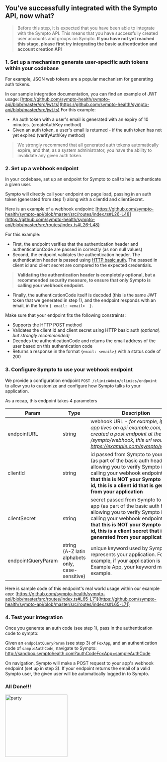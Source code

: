 
## You've successfully integrated with the Sympto API, now what?

> Before this step, it is expected that you have been able to integrate with the Sympto API. This means that you have successfully created user accounts and groups on Sympto. 
> **If you have not yet reached this stage, please first try integrating the basic authentication and account creation API** 

### **1. Set up a mechanism generate user-specific auth tokens within your codebase**

For example, JSON web tokens are a popular mechanism for generating auth tokens. 

In our sample integration documentation, you can find an example of JWT usage:
[https://github.com/sympto-health/sympto-api/blob/master/src/jwt.ts](https://github.com/sympto-health/sympto-api/blob/master/src/jwt.ts) 
For this example:
 - An auth token with a user's email is generated with an expiry of 10 minutes. (createAuthKey method)
 - Given an auth token, a user's email is returned  - if the auth token has not yet expired (verifyAuthKey method)

> We strongly recommend that all generated auth tokens automatically expire, and that, as a system administrator, you have the ability to invalidate any given auth token. 
 
 ### **2. Set up a webhook endpoint**
 
 In your codebase, set up an endpoint for Sympto to call to help authenticate a given user.

Sympto will directly call your endpoint on page load, passing in an auth token (generated from step 1) along with a clientId and clientSecret.

Here is an example of a webhook endpoint: [https://github.com/sympto-health/sympto-api/blob/master/src/routes/index.ts#L26-L48](https://github.com/sympto-health/sympto-api/blob/master/src/routes/index.ts#L26-L48)

For this example:
 - First, the endpoint verifies that the authentication header and authenticationCode are passed in correctly (as non null values)
 - Second, the endpoint validates the authentication header. The authentication header is passed using  [HTTP basic auth](https://developer.mozilla.org/en-US/docs/Web/HTTP/Authentication#Basic_authentication_scheme). The passed in client id and client secret are compared to the expected credentials. 
> **Validating the authentication header is completely optional, but a recommended security measure, to ensure that only Sympto is calling your webhook endpoint.** 
 - Finally, the authenticationCode itself is decoded (this is the same JWT token that we generated in step 1), and the endpoint responds with an email, in the form `{ email: <email>  }`.

Make sure that your endpoint fits the following constraints:

 - Supports the HTTP POST method
 - Validates the client id and client secret using HTTP basic auth *(optional, but strongly recommended)*
 - Decodes the authenticationCode and returns the email address of the user based on this authentication code
 - Returns a response in the format `{email: <email>}` with a status code of 200


### **3. Configure Sympto to use your webhook endpoint**

We provide a configuration endpoint 
 `POST /clinicAdmin/clinics/endpoint` 
 to allow you to customize and configure how Sympto talks to your application.

As a recap, this endpoint takes 4 parameters

|Param  | Type| Description |
|--|--|--|
| endpointURL | string | webhook URL - *for example, if our app lives on api.example.com, and we created a post endpoint at the route /sympto/webhook, this url would be https://example.com/sympto/webhook*
| clientId | string | id passed from Sympto to your app (as part of the basic auth header), allowing you to verify Sympto is calling your webhook endpoint **Note that this is NOT your Sympto client id, this is a client id that is generated from your application** | 
| clientSecret | string | secret passed from Sympto to your app (as part of the basic auth header), allowing you to verify Sympto is calling your webhook endpoint **Note that this is NOT your Sympto client id, this is a client secret that is generated from your application** | 
| endpointQueryParam | string (A-Z latin alphabets only, case-sensitive) | unique keyword used by Sympto that represents your application. For example, if your application is Example App, your keyword might be example.

Here is sample code of this endpoint's real world usage within our example app: [https://github.com/sympto-health/sympto-api/blob/master/src/routes/index.ts#L65-L71](https://github.com/sympto-health/sympto-api/blob/master/src/routes/index.ts#L65-L71)


### **4. Test your integration**
Once you generate an auth code (see step 1), pass in the authentication code to sympto:

Given an `endpointQueryParam` (see step 3) of `FoxApp`, and an authentication code of `sampleAuthCode`, navigate to Sympto:
http://sandbox.symptohealth.com?authCodeFoxApp=sampleAuthCode

On navigation, Sympto will make a POST request to your app's webhook endpoint (set up in step 3). If your endpoint returns the email of a valid Sympto user, the given user will be automatically logged in to Sympto.


### All Done!!!
<img src="https://media1.giphy.com/media/l3q2zVr6cu95nF6O4/source.gif" alt="party" width="200"/>
